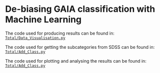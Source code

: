 # De-biasing GAIA classification with Machine Learning

The code used for producing results can be found in: [`Total/Data_Visualisation.py`](https://github.com/svejlgaard/PUKBLOCK2/blob/main/Total/Data_Visualisation.py)


The code used for getting the subcategories from SDSS can be found in: [`Total/Add_Class.py`](https://github.com/svejlgaard/PUKBLOCK2/blob/main/Total/Add_Class.py)


The code used for plotting and analysing the results can be found in: [`Total/Add_Class.py`](https://github.com/svejlgaard/PUKBLOCK2/blob/main/Total/Plotting.py)
